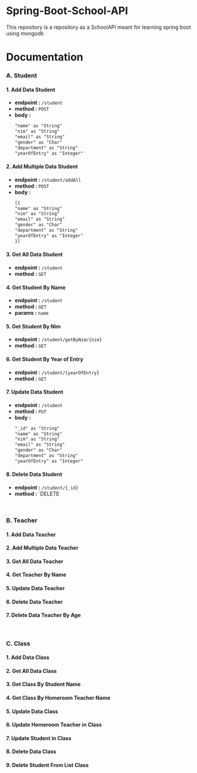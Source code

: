 # Spring-Boot-School-API

This repository is a repository as a SchoolAPI meant for learning spring boot using mongodb

# Documentation

### A. Student
#### 1. Add Data Student
* **endpoint :** `/student`
* **method   :** `POST`
* **body :** <br>
  ```css
  "name" as "String"
  "nim" as "String"
  "email" as "String"
  "gender" as "Char"
  "department" as "String"
  "yearOfEntry" as "Integer"
  ```
  
#### 2. Add Multiple Data Student
* **endpoint :** `/student/addAll`
* **method   :** `POST`
* **body :** <br>
  ```css
  [{
  "name" as "String"
  "nim" as "String"
  "email" as "String"
  "gender" as "Char"
  "department" as "String"
  "yearOfEntry" as "Integer"
  }]
  ```
  
#### 3. Get All Data Student
* **endpoint :** `/student`
* **method   :** `GET`

#### 4. Get Student By Name
* **endpoint :** `/student`
* **method   :** `GET`
* **params   :** `name`

#### 5. Get Student By Nim
* **endpoint :** `/student/getByNim/{nim}`
* **method   :** `GET`

#### 6. Get Student By Year of Entry
* **endpoint :** `/student/{yearOfEntry}`
* **method   :** `GET`

#### 7. Update Data Student
* **endpoint :** `/student`
* **method   :** `PUT`
* **body :** <br>
  ```css
  "_id" as "String"
  "name" as "String"
  "nim" as "String"
  "email" as "String"
  "gender" as "Char"
  "department" as "String"
  "yearOfEntry" as "Integer"
  ```

#### 8. Delete Data Student
* **endpoint :** `/student/{_id}`
* **method   :** `DELETE

<br>

### B. Teacher
#### 1. Add Data Teacher
#### 2. Add Multiple Data Teacher
#### 3. Get All Data Teacher
#### 4. Get Teacher By Name
#### 5. Update Data Teacher
#### 6. Delete Data Teacher
#### 7. Delete Data Teacher By Age

<br>

### C. Class
#### 1. Add Data Class
#### 2. Get All Data Class
#### 3. Get Class By Student Name
#### 4. Get Class By Homeroom Teacher Name
#### 5. Update Data Class
#### 6. Update Homeroom Teacher in Class
#### 7. Update Student in Class
#### 8. Delete Data Class
#### 9. Delete Student From List Class

